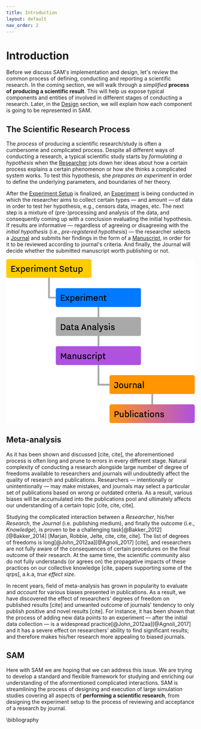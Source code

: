 ```yaml
---
title: Introduction
layout: default
nav_order: 2
---
```


# Introduction

Before we discuss SAM's implementation and design, let's review the common process of defining, conducting and reporting a scientific research. In the coming section, we will walk through a *simplified* **process of producing a scientific result**. This will help us expose typical components and entities of involved in different stages of conducting a research. Later, in the [Design](design.md) section, we will explain how each component is going to be represented in SAM.

## The Scientific Research Process

The *process* of producing a scientific research/study is often a cumbersome and complicated process. Despite all different ways of conducting a research, a typical scientific study starts by *formulating a hypothesis* when the [Researcher](design.md#researcher) jots down her ideas about how a certain process explains a certain phenomenon or how she thinks a complicated system works. To test this hypothesis, she *prepares an experiment* in order to define the underlying parameters, and boundaries of her theory.

After the [Experiment Setup](design.md#experiment-setup) is finalized, an [Experiment](design.md#experiment) is being conducted in which the researcher aims to collect certain types — and amount — of data in order to test her hypothesis, e.g., censors data, images, etc. The next step is a mixture of (pre-)processing and analysis of the data, and consequently coming up with a conclusion evaluating the initial hypothesis. If results are informative — regardless of agreeing or disagreeing with the *initial hypothesis* (i.e., *pre-registered hypothesis*) — the researcher selects a [Journal](design.md#journal) and submits her findings in the form of a [Manuscript](design.md#submission), in order for it to be reviewed according to journal's criteria. And finally, the Journal will decide whether the submitted manuscript worth publishing or not.

![<b>Figure 1.</b> The Simplified Process of Producing a Scientific Publication](/figures/Research_Process.png)

## Meta-analysis

As it has been shown and discussed \[cite, cite\], the aforementioned process is often long and prune to errors in every different stage. Natural complexity of conducting a research alongside large number of degree of freedoms available to researchers and journals will undoubtedly affect the quality of research and publications. Researchers — intentionally or unintentionally — may make mistakes, and journals may select a particular set of publications based on wrong or outdated criteria. As a result, various biases will be accumulated into the publications pool and ultimately affects our understanding of a certain topic \[cite, cite, cite\].

Studying the complicated interaction between a *Researcher*, his/her *Research*, the *Journal* (i.e. publishing medium), and finally the outcome (i.e., *Knowledge*), is proven to be a challenging task[@Bakker_2012][@Bakker_2014] \[Marjan, Robbie, Jelte, cite, cite, cite\]. The list of degrees of freedoms is long[@John_2012aa][@Agnoli_2017] \[cite\], and researchers are not fully aware of the consequences of certain procedures on the final outcome of their research. At the same time, the scientific community also do not fully understands (or agrees on) the propagative impacts of these practices on our collective knowledge \[cite, papers supporting some of the qrps\], a.k.a, *true effect size*.

In recent years, field of meta-analysis has grown in popularity to evaluate and *account* for various biases presented in publications. As a result, we have discovered the effect of researchers' degrees of freedom on published results \[cite\] and unwanted outcome of journals\' tendency to only publish positive and novel results \[cite\]. For instance, it has been shown that the process of adding new data points to an experiment — after the initial data collection — is a widespread practice[@John_2012aa][@Agnoli_2017] and it has a severe effect on researchers' ability to find significant results; and therefore makes his/her research more appealing to biased journals. 

<!-- While meta-analysts and methodologies are hard in work to identify and correct for these issues, lack of data, and understanding makes the task overly challenging. 

This will consequently skew our collective knowledge when being aggregated by journals biased toward significant results. -->


## SAM

Here with SAM we are hoping that we can address this issue. We are trying to develop a standard and flexible framework for studying and enriching our understanding of the aformentioned complicated interactions. SAM is streamlining the process of designing and execution of large simulation studies covering all aspects of **performing a scientific research**, from designing the experiment setup to the process of reviewing and acceptance of a research by journal. 

\bibliography